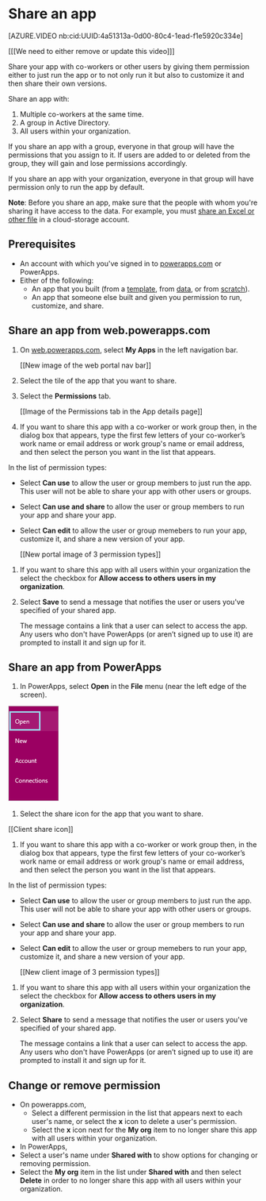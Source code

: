 <properties
    pageTitle="Share an app | Microsoft PowerApps"
    description="Share your app by giving other users permission to run or modify it."
    services=""
    suite="powerapps"
    documentationCenter="na"
    authors="jamesol-msft"
    manager="erikre"
    editor=""
    tags=""/>
<tags
    ms.service="powerapps"
    ms.devlang="na"
    ms.topic="article"
    ms.tgt_pltfrm="na"
    ms.workload="na"
    ms.date="04/07/2016"
    ms.author="jamesol"/>

# Share an app #
[AZURE.VIDEO nb:cid:UUID:4a51313a-0d00-80c4-1ead-f1e5920c334e]

[[[We need to either remove or update this video]]]

Share your app with co-workers or other users by giving them permission either to just run the app or to not only run it but also to customize it and then share their own versions.

Share an app with:
1. Multiple co-workers at the same time.
1. A group in Active Directory.
1. All users within your organization.

If you share an app with a group, everyone in that group will have the permissions that you assign to it. If users are added to or deleted from the group, they will gain and lose permissions accordingly.

If you share an app with your organization, everyone in that group will have permission only to run the app by default.

**Note**: Before you share an app, make sure that the people with whom you're sharing it have access to the data. For example, you must [share an Excel or other file](share-app-data.md) in a cloud-storage account.

## Prerequisites ##
- An account with which you've signed in to [powerapps.com](http://go.microsoft.com/fwlink/?LinkId=708209) or PowerApps.
- Either of the following:
	- An app that you built (from a [template](get-started-test-drive.md), from [data](get-started-create-from-data.md), or from [scratch](get-started-create-from-blank.md)).
	- An app that someone else built and given you permission to run, customize, and share.

## Share an app from web.powerapps.com ##
1. On [web.powerapps.com](http://go.microsoft.com/fwlink/?LinkId=708209), select **My Apps** in the left navigation bar.

	[[New image of the web portal nav bar]]

1. Select the tile of the app that you want to share.

1. Select the **Permissions** tab.

	[[Image of the Permissions tab in the App details page]]

1. If you want to share this app with a co-worker or work group then, in the dialog box that appears, type the first few letters of your co-worker’s work name or email address or work group's name or email address, and then select the person you want in the list that appears.

  In the list of permission types:
  - Select **Can use** to allow the user or group members to just run the app. This user will not be able to share your app with other users or groups.
  - Select **Can use and share** to allow the user or group members to run your app and share your app.
  - Select **Can edit** to allow the user or group memebers to run your app, customize it, and share a new version of your app.

	[[New portal image of 3 permission types]]

1. If you want to share this app with all users within your organization the select the checkbox for **Allow access to others users in my organization**.

1. Select **Save** to send a message that notifies the user or users you've specified of your shared app.

	The message contains a link that a user can select to access the app. Any users who don't have PowerApps (or aren’t signed up to use it) are prompted to install it and sign up for it.

## Share an app from PowerApps ##
1. In PowerApps, select **Open** in the **File** menu (near the left edge of the screen).

 ![List apps on powerapps.com the web](./media/share-app/open-apps.png)

1. Select the share icon for the app that you want to share.

  [[Client share icon]]

1. If you want to share this app with a co-worker or work group then, in the dialog box that appears, type the first few letters of your co-worker’s work name or email address or work group's name or email address, and then select the person you want in the list that appears.

  In the list of permission types:
  - Select **Can use** to allow the user or group members to just run the app. This user will not be able to share your app with other users or groups.
  - Select **Can use and share** to allow the user or group members to run your app and share your app.
  - Select **Can edit** to allow the user or group memebers to run your app, customize it, and share a new version of your app.

	[[New client image of 3 permission types]]

1. If you want to share this app with all users within your organization the select the checkbox for **Allow access to others users in my organization**.

1. Select **Share** to send a message that notifies the user or users you've specified of your shared app.

	The message contains a link that a user can select to access the app. Any users who don't have PowerApps (or aren’t signed up to use it) are prompted to install it and sign up for it.

## Change or remove permission ##
- On powerapps.com,
  - Select a different permission in the list that appears next to each user's name, or select the **x** icon to delete a user's permission.
  - Select the **x** icon next for the **My org** item to no longer share this app with all users within your organization.
- In PowerApps,
 - Select a user's name under **Shared with** to show options for changing or removing permission.
 - Select the **My org** item in the list under **Shared with** and then select **Delete** in order to no longer share this app with all users within your organization.
